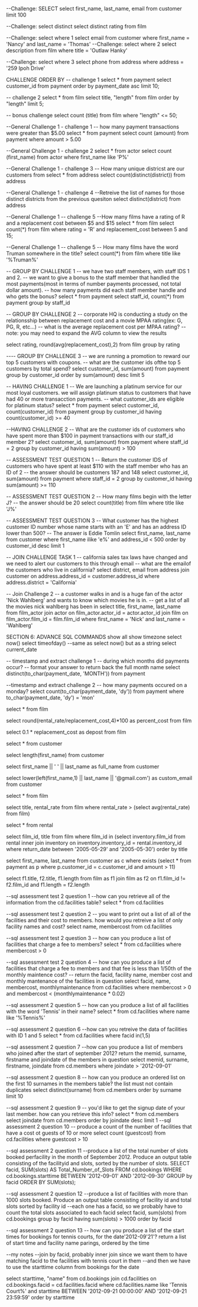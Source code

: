 
--Challenge: SELECT
select first_name, last_name, email from customer limit 100

--Challenge: select distinct
select distinct rating from film

--Challenge: select where 1
select email from customer where first_name = 'Nancy' and last_name = 'Thomas'
--Challenge: select where 2
select description from film where title = 'Outlaw Hanky'

--Challenge: select where 3
select phone from address where address = '259 Ipoh Drive'


CHALLENGE ORDER BY
-- challenge 1
select * from payment
select customer_id from payment order by payment_date asc limit 10;

-- challenge 2
select * from film
select title, "length" from film order by "length" limit 5;

-- bonus challenge
select count (title) from film where "length" <= 50;

--General Challenge 1 - challenge 1
-- how many payment transactions were greater than $5.00
select * from payment
select count (amount) from payment  where amount > 5.00 

--General Challenge 1 - challenge 2
select * from actor
select count (first_name) from actor where first_name like 'P%'

--General Challenge 1 - challenge 3
-- How many unique districst are our customers from
select * from address
select count(distinct(district)) from address

--General Challenge 1 - challenge 4
--Retreive the list of names for those distinct districts from the previous quesiton
select distinct(district) from address 

--General Challenge 1 -- challenge 5
--How many films have a rating of R and a replacement cost between $5 and $15
select * from film
select count(*) from film where rating = 'R' and replacement_cost between 5 and 15;

--General Challenge 1 -- challenge 5
-- How many films have the word Truman somewhere in the title?
select count(*) from film where title like '%Truman%'

-- GROUP BY CHALLENGE 1
-- we have two staff members, with staff IDS 1 and 2. 
-- we want to give a bonus to the staff member that handled the most payments(most in terms of number payments processed, not total dollar amount).
-- how many payments did each staff member handle and who gets the bonus?
select * from payment
select staff_id, count(*) from payment group by staff_id 

-- GROUP BY CHALLENGE 2
-- corporate HQ is conducting a study on the relationsship between replacement cost and a movie MPAA rating(ex: G, PG, R, etc...)
-- what is the average replacement cost per MPAA rating?
-- note: you may need to expand the AVG column to view the results

select rating, round(avg(replacement_cost),2) from film group by rating 

---- GROUP BY CHALLENGE 3
-- we are running a promotion to reward our top 5 customers with coupons.
-- what are the customer ids ofthe top 5 customers by total spend?
select customer_id, sum(amount) from payment group by customer_id order by sum(amount) desc limit 5

-- HAVING CHALLENGE 1
-- We are launching a platinum service for our most loyal customers. we will assign platinum status to customers that have had 40 or more transacction payments.
-- what customer_ids are eligible for platinum status?
select * from payment
select customer_id, count(customer_id) from payment group by customer_id having count(customer_id) >= 40

--HAVING CHALLENGE 2
-- What are the customer ids of customers who have spent more than $100 in payment transactions with our staff_id member 2?
select customer_id, sum(amount) from payment where staff_id = 2 group by customer_id having sum(amount) > 100

-- ASSESSMENT TEST QUESTION 1
-- Return the customer IDS of customers who have spent at least $110 with the staff member who has an ID of 2
-- the answer should be customers 187 and 148
select customer_id, sum(amount) from payment where staff_id = 2 group by customer_id having sum(amount) >= 110


-- ASSESSMENT TEST QUESTION 2
-- How many films begin with the letter J?
-- the answer should be 20
select count(title) from film where title like 'J%'

-- ASSESSMENT TEST QUESTION 3
-- What customer has the highest customer ID number whose name starts with an 'E' and has an address ID lower than 500?
-- The answer is Eddie Tomlin
select first_name, last_name from customer where first_name ilike 'e%' and address_id < 500 order by customer_id desc limit 1

-- JOIN CHALLENGE TASK 1
-- california sales tax laws have changed and we need to alert our customers to this through email
-- what are the emailof the customers who live in california?
select district, email from address join customer on address.address_id = customer.address_id where address.district = 'California'

-- Join Challenge 2
-- a customer walks in and is a huge fan of the actor 'Nick Wahlberg' and wants to know which movies he is in.
-- get a list of all the movies nick wahlberg has been in
select title, first_name, last_name from film_actor join actor on film_actor.actor_id = actor.actor_id join film on film_actor.film_id = film.film_id where first_name = 'Nick' and last_name = 'Wahlberg'

SECTION 6: ADVANCE SQL COMMANDS
show all
show timezone
select now()
select timeofday() --same as select now() but as a string
select  current_date

-- timestamp and extract challenge 1
-- during which months did payments occur?
-- format your answer to return back the full month name
select distinct(to_char(payment_date, 'MONTH'))
from payment

--timestamp and extract challenge 2
-- how many payments occured on a monday?
select count(to_char(payment_date, 'dy'))
from payment
where to_char(payment_date, 'dy') = 'mon'

select * 
from film

select round(rental_rate/replacement_cost,4)*100 as percent_cost
from film

select 0.1 * replacement_cost as depost 
from film

select * from customer

select length(first_name)
from customer

select first_name || ' ' || last_name as full_name
from customer

select lower(left(first_name,1) || last_name || '@gmail.com') as custom_email
from customer

select * from film

select title, rental_rate 
from film
where rental_rate > (select avg(rental_rate) from film)

select * from rental

select film_id, title
from film
where film_id in
(select inventory.film_id 
from rental
inner join inventory on inventory.inventory_id = rental.inventory_id
where return_date between '2005-05-29' and '2005-05-30')
order by title

select first_name, last_name
from customer as c
where exists 
(select * from payment as p
 where p.customer_id = c.customer_id
 and amount > 11)

 select f1.title, f2.title, f1.length
from film as f1
join film as f2 on 
f1.film_id != f2.film_id
and f1.length = f2.length

--sql assessment test 2 question 1
--how can you retrieve all of the information from the cd.facilities table?
select * from cd.facilities

--sql assessment test 2 question 2
-- you want to print out a list of all of the facilities and their cost to members. how would you retreive a list of only facility names and cost?
select name, membercost from cd.facilities

--sql assessment test 2 question 3
-- how can you produce a list of facilities that charge a fee to members?
select * from cd.facilities where membercost > 0

--sql assessment test 2 question 4
-- how can you produce a list of facilities that charge a fee to members and that fee is less than 1/50th of the monthly maintence cost?
-- return the facid, facility name, member cost and monthly mantenance of the facilities in question
select facid, name, membercost, monthlymaintenance from cd.facilities where membercost > 0 and membercost < (monthlymaintenance * 0.02)

--sql assessment 2 question 5
-- how can you produce a list of all facilities with the word 'Tennis' in their name?
select * from cd.facilities where name like '%Tennis%'

--sql assessment 2 question 6
--how can you retreive the data of facilities with ID 1 and 5
select * from cd.facilities where facid in(1,5)

--sql assessment 2 question 7
--how can you produce a list of members who joined after the start of september 2012? return the memid, surname, firstname and joindate of the members in question
select memid, surname, firstname, joindate  from cd.members where joindate > '2012-09-01'

--sql assessment 2 question 8
-- how can you produce an ordered list on the first 10 surnames in the members table? the list must not contain duplicates
select distinct(surname) from cd.members order by surname limit 10

--sql assessment 2 question 9
-- you'd like to get the signup date of your last member. how can you retrieve this info?
select * from cd.members
select joindate from cd.members order by joindate desc limit 1
--sql assessment 2 question 10
-- produce a count of the number of facilities that have a cost ot guests of 10 or more
select count (guestcost) from cd.facilities where guestcost > 10

--sql assessment 2 question 11
--produce a list of the total number of slots booked perfacility in the month of September 2012. Produce an output table consisting of the facilityid and slots, sorted by the number of slots.
SELECT facid, SUM(slots) AS Total_Number_of_Slots
FROM cd.bookings
WHERE cd.bookings.starttime BETWEEN '2012-09-01' AND '2012-09-30'
GROUP by facid
ORDER BY SUM(slots);

--sql assessment 2 question 12
--produce a list of facilities with more than 1000 slots booked. Produce an output table consisting of facility id and total slots sorted by facility id
--each one has a facid, so we probably have to count the total slots associated to each facid
select facid, sum(slots) from cd.bookings group by facid having sum(slots) > 1000 order by facid

--sql assessment 2 question 13
-- how can you produce a list of the start times for bookings for tennis courts, for the date'2012-09'21'? return a list of start time and facility name parings, ordered by the time

--my notes
--join by facid, probably inner join since we want them to have matching facid to the facilities with tennis court in them
--and then we have to use the starttime column from bookings for the date

select starttime, "name" from cd.bookings join cd.facilities on cd.bookings.facid = cd.facilities.facid where cd.facilities.name like 'Tennis Court%' and starttime BETWEEN '2012-09-21 00:00:00' AND '2012-09-21 23:59:59' order by starttime